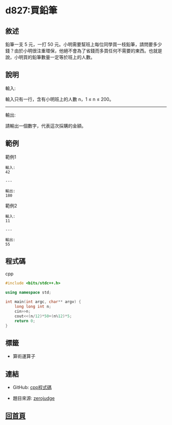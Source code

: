 
# d827:買鉛筆

## 敘述

鉛筆一支 5 元，一打 50 元。小明需要幫班上每位同學買一枝鉛筆，請問要多少錢？由於小明很注重環保，他絕不會為了省錢而多買任何不需要的東西。也就是說，小明買的鉛筆數量一定等於班上的人數。

## 說明

輸入:

輸入只有一行，含有小明班上的人數 n，1 ≤ n ≤ 200。

---

輸出:

請輸出一個數字，代表這次採購的金額。

## 範例

範例1

```text
輸入:
42

---

輸出:
180

```

範例2

```text
輸入:
11

---

輸出:
55

```

## 程式碼

cpp

```cpp
#include <bits/stdc++.h>

using namespace std;

int main(int argc, char** argv) {
	long long int n;
	cin>>n;
	cout<<(n/12)*50+(n%12)*5;
	return 0;
}


```

## 標籤
- 算術運算子


## 連結

- GitHub: [cpp程式碼](https://github.com/henryleecode23/solve_record/blob/main/zerojudge/d827/main.cpp)

- 題目來源: [zerojudge](https://zerojudge.tw/ShowProblem?problemid=d827)

## [回首頁](https://henryleecode23.github.io/solve_record/)
